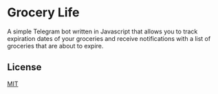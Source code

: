 # Grocery Life

A simple Telegram bot written in Javascript that allows you to track expiration dates of your groceries and receive notifications with a list of groceries that are about to expire.

## License

[MIT](LICENSE)